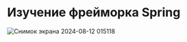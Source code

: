 
# Изучение фрейморка Spring
![Снимок экрана 2024-08-12 015118](https://github.com/user-attachments/assets/78f149b4-294a-4099-97e5-f4201f5d55c2)
